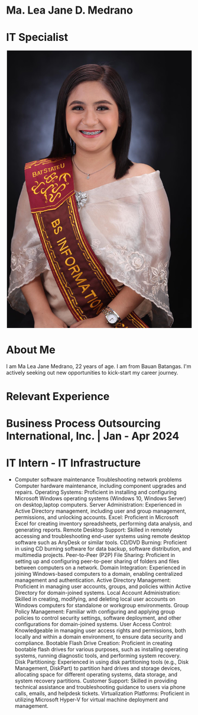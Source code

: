 # Ma. Lea Jane D. Medrano
# IT Specialist
<div align="center">
  <img src="https://github.com/Maleajane/Medrano-Portfolio/blob/main/441988712_1132619884447478_4176310865170617398_n.jpg" alt="441988712_1132619884447478_4176310865170617398_n.jpg" width="500"/>
</div>

# About Me
I am Ma Lea Jane Medrano, 22 years of age. I am from Bauan Batangas. I'm actively seeking out new opportunities to kick-start my career journey.

# Relevant Experience
# Business Process Outsourcing International, Inc. | Jan - Apr 2024
# IT Intern - IT Infrastructure
* Computer software maintenance
Troubleshooting network problems
Computer hardware maintenance, including component upgrades and repairs.
Operating Systems: Proficient in installing and configuring Microsoft Windows operating systems (Windows 10, Windows Server) on desktop,laptop computers.
Server Administration: Experienced in Active Directory management, including user and group management, permissions, and unlocking accounts.
Excel: Proficient in Microsoft Excel for creating inventory spreadsheets, performing data analysis, and generating reports.
Remote Desktop Support: Skilled in remotely accessing and troubleshooting end-user systems using remote desktop software such as AnyDesk or similar tools.
CD/DVD Burning: Proficient in using CD burning software for data backup, software distribution, and multimedia projects.
Peer-to-Peer (P2P) File Sharing: Proficient in setting up and configuring peer-to-peer sharing of folders and files between computers on a network.
Domain Integration: Experienced in joining Windows-based computers to a domain, enabling centralized management and authentication.
Active Directory Management: Proficient in managing user accounts, groups, and policies within Active Directory for domain-joined systems.
Local Account Administration: Skilled in creating, modifying, and deleting local user accounts on Windows computers for standalone or workgroup environments.
Group Policy Management: Familiar with configuring and applying group policies to control security settings, software deployment, and other configurations for domain-joined systems.
User Access Control: Knowledgeable in managing user access rights and permissions, both locally and within a domain environment, to ensure data security and compliance.
Bootable Flash Drive Creation: Proficient in creating bootable flash drives for various purposes, such as installing operating systems, running diagnostic tools, and performing system recovery.
Disk Partitioning: Experienced in using disk partitioning tools (e.g., Disk Management, DiskPart) to partition hard drives and storage devices, allocating space for different operating systems, data storage, and system recovery partitions.
Customer Support: Skilled in providing technical assistance and troubleshooting guidance to users via phone calls, emails, and helpdesk tickets.
Virtualization Platforms: Proficient in utilizing Microsoft Hyper-V for virtual machine deployment and management.






